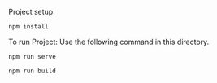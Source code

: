 
Project setup
```
npm install
```
To run Project: Use the following command in this directory.
```
npm run serve
```
```
npm run build
```
